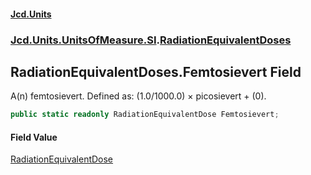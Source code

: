 #### [Jcd.Units](index.md 'index')
### [Jcd.Units.UnitsOfMeasure.SI](Jcd.Units.UnitsOfMeasure.SI.md 'Jcd.Units.UnitsOfMeasure.SI').[RadiationEquivalentDoses](RadiationEquivalentDoses.md 'Jcd.Units.UnitsOfMeasure.SI.RadiationEquivalentDoses')

## RadiationEquivalentDoses.Femtosievert Field

A(n) femtosievert. Defined as: (1.0/1000.0) × picosievert + (0).

```csharp
public static readonly RadiationEquivalentDose Femtosievert;
```

#### Field Value
[RadiationEquivalentDose](RadiationEquivalentDose.md 'Jcd.Units.UnitTypes.RadiationEquivalentDose')
